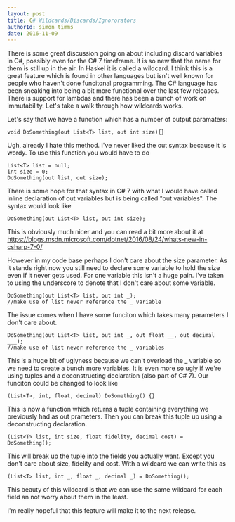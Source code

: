 ```yaml
---
layout: post
title: C# Wildcards/Discards/Ignororators
authorId: simon_timms
date: 2016-11-09
---
```

There is some great discussion going on about including discard variables in C#, possibly even for the C# 7 timeframe. It is so new that the name for them is still up in the air. In Haskel it is called a wildcard. I think this is a great feature which is found in other languages but isn't well known for people who haven't done funcitonal programming. The C# language has been sneaking into being a bit more functional over the last few releases. There is support for lambdas and there has been a bunch of work on immutability. Let's take a walk through how wildcards works. 

Let's say that we have a function which has a number of output paramaters:

```
void DoSomething(out List<T> list, out int size){}
```

Ugh, already I hate this method. I've never liked the out syntax because it is wordy. To use this function you would have to do

```
List<T> list = null;
int size = 0;
DoSomething(out list, out size);
```

There is some hope for that syntax in C# 7 with what I would have called inline declaration of out variables but is being called "out variables". The syntax would look like 

```
DoSomething(out List<T> list, out int size);
```

This is obviously much nicer and you can read a bit more about it at
https://blogs.msdn.microsoft.com/dotnet/2016/08/24/whats-new-in-csharp-7-0/

However in my code base perhaps I don't care about the size parameter. As it stands right now you still need to declare some variable to hold the size even if it never gets used. For one variable this isn't a huge pain. I've taken to using the underscore to denote that I don't care about some variable.  

```
DoSomething(out List<T> list, out int _);
//make use of list never reference the _ variable
```

The issue comes when I have some funciton which takes many parameters I don't care about. 

```
DoSomething(out List<T> list, out int _, out float __, out decimal ___);
//make use of list never reference the _ variables
```

This is a huge bit of uglyness because we can't overload the _ variable so we need to create a bunch more variables. It is even more so ugly if we're using tuples and a deconstructing declaration (also part of C# 7). Our funciton could be changed to look like 

```
(List<T>, int, float, decimal) DoSomething() {}
```

This is now a function which returns a tuple containing everything we previously had as out prameters. Then you can break this tuple up using a deconstructing declaration.

```
(List<T> list, int size, float fidelity, decimal cost) = DoSomething();
```

This will break up the tuple into the fields you actually want. Except you don't care about size, fidelity and cost. With a wildcard we can write this as 

```
(List<T> list, int _, float _, decimal _) = DoSomething();
```

This beauty of this wildcard is that we can use the same wildcard for each field an not worry about them in the least. 

I'm really hopeful that this feature will make it to the next release. 
